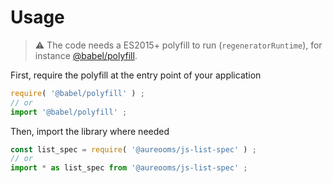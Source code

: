# Usage

> :warning: The code needs a ES2015+ polyfill to run (`regeneratorRuntime`),
> for instance [@babel/polyfill](https://babeljs.io/docs/usage/polyfill).

First, require the polyfill at the entry point of your application
```js
require( '@babel/polyfill' ) ;
// or
import '@babel/polyfill' ;
```

Then, import the library where needed
```js
const list_spec = require( '@aureooms/js-list-spec' ) ;
// or
import * as list_spec from '@aureooms/js-list-spec' ;
```
